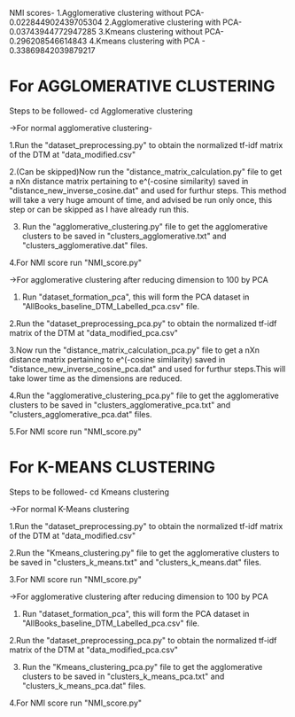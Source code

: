 NMI scores-
1.Agglomerative clustering without PCA- 0.022844902439705304
2.Agglomerative clustering with PCA- 0.03743944772947285
3.Kmeans clustering without PCA- 0.296208546614843
4.Kmeans clustering with PCA - 0.33869842039879217

# For AGGLOMERATIVE CLUSTERING

Steps to be followed-
cd Agglomerative clustering

->For normal agglomerative clustering-

1.Run the "dataset_preprocessing.py" to obtain the normalized tf-idf matrix of the DTM at "data_modified.csv"

2.(Can be skipped)Now run the "distance_matrix_calculation.py" file to get a nXn distance matrix pertaining to e^(-cosine similarity) saved in "distance_new_inverse_cosine.dat"
and used for furthur steps. This method will take a very huge amount of time, and advised be run only once, this step or can be skipped as I have already run this.

3. Run the "agglomerative_clustering.py" file to get the agglomerative clusters to be saved in "clusters_agglomerative.txt" and "clusters_agglomerative.dat" files.

4.For NMI score run "NMI_score.py"

->For agglomerative clustering after reducing dimension to 100 by PCA

1. Run "dataset_formation_pca", this will form the PCA dataset in "AllBooks_baseline_DTM_Labelled_pca.csv" file.

2.Run the "dataset_preprocessing_pca.py" to obtain the normalized tf-idf matrix of the DTM at "data_modified_pca.csv"

3.Now run the "distance_matrix_calculation_pca.py" file to get a nXn distance matrix pertaining to e^(-cosine similarity) saved in "distance_new_inverse_cosine_pca.dat"
and used for furthur steps.This will take lower time as the dimensions are reduced.

4.Run the "agglomerative_clustering_pca.py" file to get the agglomerative clusters to be saved in "clusters_agglomerative_pca.txt" and "clusters_agglomerative_pca.dat" files.

5.For NMI score run "NMI_score.py"


# For K-MEANS CLUSTERING

Steps to be followed-
cd Kmeans clustering

->For normal K-Means clustering

1.Run the "dataset_preprocessing.py" to obtain the normalized tf-idf matrix of the DTM at "data_modified.csv"

2.Run the "Kmeans_clustering.py" file to get the agglomerative clusters to be saved in "clusters_k_means.txt" and "clusters_k_means.dat" files.

3.For NMI score run "NMI_score.py"

->For agglomerative clustering after reducing dimension to 100 by PCA

1. Run "dataset_formation_pca", this will form the PCA dataset in "AllBooks_baseline_DTM_Labelled_pca.csv" file.

2.Run the "dataset_preprocessing_pca.py" to obtain the normalized tf-idf matrix of the DTM at "data_modified_pca.csv"

3. Run the "Kmeans_clustering_pca.py" file to get the agglomerative clusters to be saved in "clusters_k_means_pca.txt" and "clusters_k_means_pca.dat" files.

4.For NMI score run "NMI_score.py"
